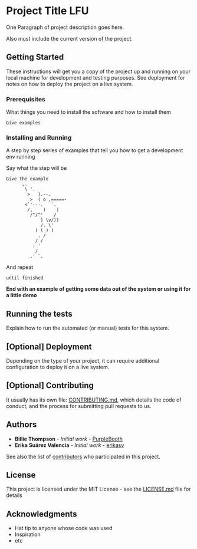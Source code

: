 
# Project Title LFU

One Paragraph of project description goes here.

Also must include the current version of the project.

## Getting Started

These instructions will get you a copy of the project up and running on your local machine for development and testing purposes. See deployment for notes on how to deploy the project on a live system.

### Prerequisites

What things you need to install the software and how to install them

```
Give examples
```

### Installing and Running

A step by step series of examples that tell you how to get a development env running

Say what the step will be

```
Give the example
      ,.
       \ '.
        >   ).--.
         >  ( o ,=====-
       <`'---.   `.
        /,    )    )
         /^/^'    /
             ) \v/))  
             /. \'    
           ( ( ) )
            . /
           / /
          : '
           /
         .' `.
```

And repeat

```
until finished
```

**End with an example of getting some data out of the system or using it for a little demo**

## Running the tests

Explain how to run the automated (or manual) tests for this system.

## [Optional] Deployment

Depending on the type of your project, it can require additional configuration to deploy it on a live system.

## [Optional] Contributing

It usually has its own file: [CONTRIBUTING.md](https://gist.github.com/PurpleBooth/b24679402957c63ec426), which details the code of conduct, and the process for submitting pull requests to us.

## Authors

* **Billie Thompson** - *Initial work* - [PurpleBooth](https://github.com/PurpleBooth)
* **Erika Suárez Valencia** - *Initial work* - [erikasv](https://github.com/erikasv)

See also the list of [contributors](https://github.com/your/project/contributors) who participated in this project.

## License

This project is licensed under the MIT License - see the [LICENSE.md](LICENSE.md) file for details

## Acknowledgments

* Hat tip to anyone whose code was used
* Inspiration
* etc
